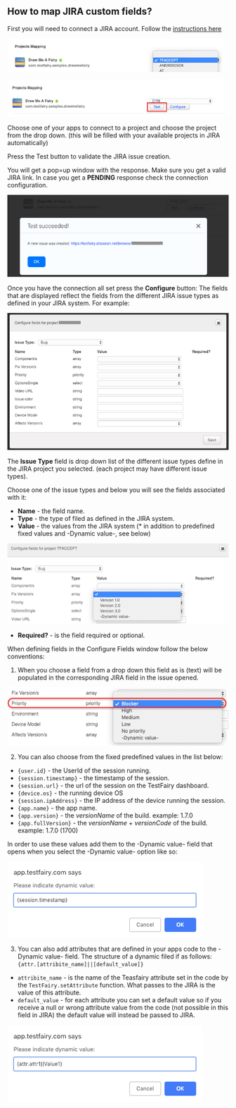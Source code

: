 ## How to map JIRA custom fields?

First you will need to connect a JIRA account. Follow the [instructions here](https://docs.testfairy.com/Bug_Tracking/JIRA_Cloud.html)

![jira projects](/img/bug-tracking/jira-connect-proj-map.png)

![jira test](/img/bug-tracking/jira-connect-project-map.png)

Choose one of your apps to connect to a project and choose the project from the drop down. (this will be filled with your available projects in JIRA automatically)

Press the Test button to validate the JIRA issue creation.

You will get a pop=up window with the response. Make sure you get a valid JIRA link.
In case you get a **PENDING** response check the connection configuration.

![test sucsess](/img/bug-tracking/jira-connect-test-ok.png)

Once you have the connection all set press the **Configure** button:
The fields that are displayed reflect the fields from the different JIRA issue types as defined in your JIRA system. 
For example:

![confuguration window](/img/bug-tracking/jira-fileds-example.png)

The **Issue Type** field is drop down list of the different issue types define in the JIRA project you selected. (each project may have different issue types).

Choose one of the issue types and below you will see the fields associated with it:

* **Name** - the field name.
* **Type** - the type of filed as defined in the JIRA system. 
* **Value** - the values from the JIRA system (* in addition to predefined fixed values and  -Dynamic value-, see below)

![jira values](/img/bug-tracking/jira-values-drop-down1.png)

* **Required?** - is the field required or optional.

[](/img/bug-tracking/jira-requiered-fildes-mark.png)

When defining fields in the Configure Fields window follow the below conventions:
1. When you choose a field from a drop down this field as is (text) will be populated in the corresponding JIRA field in the issue opened.

![values drop down](/img/bug-tracking/jira-values-drop-down.png)

2. You can also choose from the fixed predefined values in the list below:
* `{user.id}` - the UserId of the session running.
* `{session.timestamp}` - the timestamp of the session.
* `{session.url}` - the url of the session on the TestFairy dashboard.
* `{device.os}` - the running device OS
* `{session.ipAddress}` - the IP address of the device running the session.
* `{app.name}` - the app name.
* `{app.version}`  - the _versionName_ of the build. example: 1.7.0
* `{app.fullVersion}` - the _versionName_ + _versionCode_ of the build. example: 1.7.0 (1700)

In order to use these values add them to the -Dynamic value- field that opens when you select the -Dynamic value- option like so:

![fixed values](/img/bug-tracking/jira-fixed-attr-popup.png)

3. You can also add attributes that are defined in your apps code to the -Dynamic value- field. The structure of a dynamic filed if as follows: `{attr.[attribite_name]||[default_value]}`
* `attribite_name` - is the name of the Teasfairy attribute set in the code by the `TestFairy.setAttribute` function. What passes to the JIRA is the value of this attribute.
* `default_value` -  for each attribute you can set a default value so if you receive a null or wrong attribute value from the code (not possible in this field in JIRA) the default value will instead be passed to JIRA.

![attribute setting](/img/bug-tracking/jira-dynamic-attr-setattr.png)

